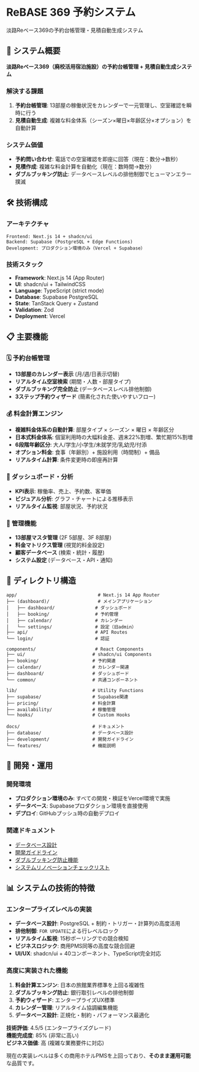 # ReBASE 369 予約システム

淡路Reベース369の予約台帳管理・見積自動生成システム

## 🎯 システム概要

**淡路Reベース369（廃校活用宿泊施設）の予約台帳管理 + 見積自動生成システム**

### 解決する課題
1. **予約台帳管理**: 13部屋の稼働状況をカレンダーで一元管理し、空室確認を瞬時に行う
2. **見積自動生成**: 複雑な料金体系（シーズン×曜日×年齢区分×オプション）を自動計算

### システム価値
- **予約問い合わせ**: 電話での空室確認を即座に回答（現在：数分→数秒）
- **見積作成**: 複雑な料金計算を自動化（現在：数時間→数分）
- **ダブルブッキング防止**: データベースレベルの排他制御でヒューマンエラー撲滅

## 🛠 技術構成

### アーキテクチャ
```
Frontend: Next.js 14 + shadcn/ui
Backend: Supabase (PostgreSQL + Edge Functions)
Development: プロダクション環境のみ（Vercel + Supabase）
```

### 技術スタック
- **Framework**: Next.js 14 (App Router)
- **UI**: shadcn/ui + TailwindCSS
- **Language**: TypeScript (strict mode)
- **Database**: Supabase PostgreSQL
- **State**: TanStack Query + Zustand
- **Validation**: Zod
- **Deployment**: Vercel

## 📋 主要機能

### 🗓 予約台帳管理
- **13部屋のカレンダー表示** (月/週/日表示切替)
- **リアルタイム空室検索** (期間・人数・部屋タイプ)
- **ダブルブッキング完全防止** (データベースレベル排他制御)
- **3ステップ予約ウィザード** (簡素化された使いやすいフロー)

### 💰 料金計算エンジン
- **複雑料金体系の自動計算**: 部屋タイプ × シーズン × 曜日 × 年齢区分
- **日本式料金体系**: 個室利用時の大幅料金差、週末22%割増、繁忙期15%割増
- **6段階年齢区分**: 大人/学生/小学生/未就学児/乳幼児/付添
- **オプション料金**: 食事（年齢別）+ 施設利用（時間制）+ 備品
- **リアルタイム計算**: 条件変更時の即座再計算

### 🎨 ダッシュボード・分析
- **KPI表示**: 稼働率、売上、予約数、客単価
- **ビジュアル分析**: グラフ・チャートによる推移表示
- **リアルタイム監視**: 部屋状況、予約状況

### 🔧 管理機能
- **13部屋マスタ管理** (2F 5部屋、3F 8部屋)
- **料金マトリクス管理** (視覚的料金設定)
- **顧客データベース** (検索・統計・履歴)
- **システム設定** (データベース・API・通知)

## 📁 ディレクトリ構造

```
app/                              # Next.js 14 App Router
├── (dashboard)/                  # メインアプリケーション
│   ├── dashboard/               # ダッシュボード
│   ├── booking/                 # 予約管理
│   ├── calendar/                # カレンダー
│   └── settings/                # 設定（旧admin）
├── api/                         # API Routes
└── login/                       # 認証

components/                      # React Components
├── ui/                         # shadcn/ui Components
├── booking/                    # 予約関連
├── calendar/                   # カレンダー関連
├── dashboard/                  # ダッシュボード
└── common/                     # 共通コンポーネント

lib/                            # Utility Functions
├── supabase/                   # Supabase関連
├── pricing/                    # 料金計算
├── availability/               # 稼働管理
└── hooks/                      # Custom Hooks

docs/                           # ドキュメント
├── database/                   # データベース設計
├── development/                # 開発ガイドライン
└── features/                   # 機能説明
```

## 🚀 開発・運用

### 開発環境
- **プロダクション環境のみ**: すべての開発・検証をVercel環境で実施
- **データベース**: Supabaseプロダクション環境を直接使用
- **デプロイ**: GitHubプッシュ時の自動デプロイ

### 関連ドキュメント
- [データベース設計](./docs/database/README.md)
- [開発ガイドライン](./docs/development/README.md)
- [ダブルブッキング防止機能](./docs/features/double-booking-prevention.md)
- [システムリノベーションチェックリスト](./SYSTEM_RENOVATION_CHECKLIST.md)

## 📊 システムの技術的特徴

### エンタープライズレベルの実装
- **データベース設計**: PostgreSQL + 制約・トリガー・計算列の高度活用
- **排他制御**: `FOR UPDATE`による行レベルロック
- **リアルタイム監視**: 15秒ポーリングでの競合検知
- **ビジネスロジック**: 商用PMS同等の高度な競合回避
- **UI/UX**: shadcn/ui + 40コンポーネント、TypeScript完全対応

### 高度に実装された機能
1. **料金計算エンジン**: 日本の旅館業界標準を上回る複雑性
2. **ダブルブッキング防止**: 銀行取引レベルの排他制御
3. **予約ウィザード**: エンタープライズUX標準
4. **カレンダー管理**: リアルタイム協調編集機能
5. **データベース設計**: 正規化・制約・パフォーマンス最適化

**技術評価**: 4.5/5 (エンタープライズグレード)  
**機能完成度**: 85% (非常に高い)  
**ビジネス価値**: 高 (複雑な業務要件に対応)

現在の実装レベルは多くの商用ホテルPMSを上回っており、**そのまま運用可能**な品質です。